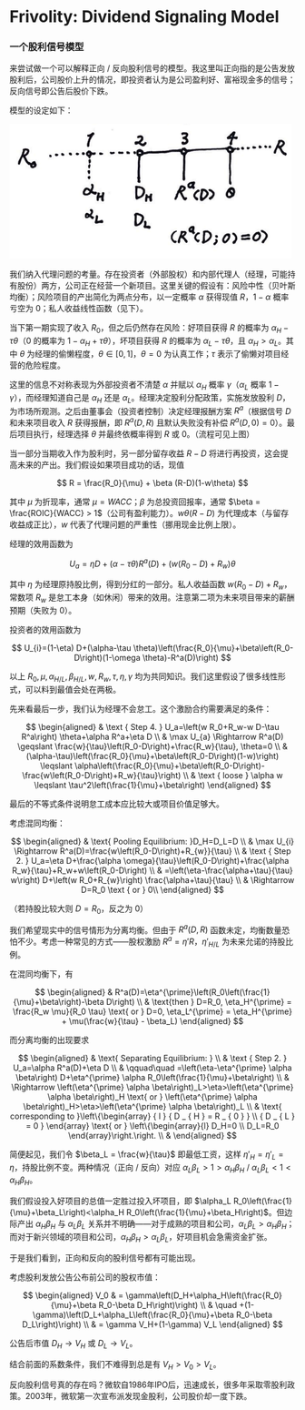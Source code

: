 # Frivolity: Dividend Signaling Model

### 一个股利信号模型

来尝试做一个可以解释正向 / 反向股利信号的模型。我这里叫正向指的是公告发放股利后，公司股价上升的情况，即投资者认为是公司盈利好、富裕现金多的信号；反向信号即公告后股价下跌。

模型的设定如下：

![](./graph/23.12.15.png)

我们纳入代理问题的考量。存在投资者（外部股权）和内部代理人（经理，可能持有股份）两方，公司正在经营一个新项目。这里关键的假设有：风险中性（贝叶斯均衡）；风险项目的产出简化为两点分布，以一定概率 $\alpha$ 获得现值 $R$，$1-\alpha$ 概率亏空为 $0$；私人收益线性函数（见下）。

当下第一期实现了收入 $R_0$，但之后仍然存在风险：好项目获得 $R$ 的概率为 $\alpha_H - \tau \theta$（$0$ 的概率为 $1-\alpha_H+ \tau \theta$），坏项目获得 $R$ 的概率为 $\alpha_L - \tau \theta$，且 $\alpha_H > \alpha_L$。其中 $\theta$ 为经理的偷懒程度，$\theta \in [0,1]$，$\theta = 0$ 为认真工作；$\tau$ 表示了偷懒对项目经营的危险程度。

这里的信息不对称表现为外部投资者不清楚 $\alpha$ 并赋以 $\alpha_H$ 概率 $\gamma$（$\alpha_L$ 概率 $1-\gamma$），而经理知道自己是 $\alpha_H$ 还是 $\alpha_L$。经理决定股利分配政策，实施发放股利 $D$，为市场所观测。之后由董事会（投资者控制）决定经理报酬方案 $R^a$（根据信号 $D$ 和未来项目收入 $R$ 获得报酬，即 $R^a(D,R)$ 且默认失败没有补偿 $R^a(D,0) = 0$）。最后项目执行，经理选择 $\theta$ 并最终依概率得到 $R$ 或 $0$。（流程可见上图）

当一部分当期收入作为股利时，另一部分留存收益 $R-D$ 将进行再投资，这会提高未来的产出。我们假设如果项目成功的话，现值

$$
R = \frac{R_0}{\mu} + \beta (R-D)(1-w\theta)
$$

其中 $\mu$ 为折现率，通常 $\mu = WACC$；$\beta$ 为总投资回报率，通常 $\beta = \frac{ROIC}{WACC} > 1$（公司有盈利能力）。$w\theta (R-D)$ 为代理成本（与留存收益成正比），$w$ 代表了代理问题的严重性（挪用现金比例上限）。

经理的效用函数为 

$$
U_a=\eta D+(\alpha-\tau \theta) R^a(D)+ \left(w\left(R_0-D\right)+R_w\right) \theta
$$

其中 $\eta$ 为经理原持股比例，得到分红的一部分。私人收益函数 $w(R_0-D)+R_w$，常数项 $R_w$ 是怠工本身（如休闲）带来的效用。注意第二项为未来项目带来的薪酬预期（失败为 $0$）。

投资者的效用函数为

$$
U_{i}=(1-\eta) D+(\alpha-\tau \theta)\left(\frac{R_0}{\mu}+\beta\left(R_0-D\right)(1-\omega \theta)-R^a(D)\right)
$$

以上 $R_0, \mu, \alpha_{H/L}, \beta_{H/L}, w, R_w, \tau, \eta, \gamma$ 均为共同知识。我们这里假设了很多线性形式，可以料到最值会处在两极。

先来看最后一步，我们认为经理不会怠工。这个激励合约需要满足的条件：

$$
\begin{aligned}
& \text { Step 4. } U_a=\left(w R_0+R_w-w D-\tau R^a\right) \theta+\alpha R^a+\eta D \\
& \max U_{a} \Rightarrow R^a(D) \geqslant \frac{w}{\tau}\left(R_0-D\right)+\frac{R_w}{\tau}, \theta=0 \\
& (\alpha-\tau)\left(\frac{R_0}{\mu}+\beta\left(R_0-D\right)(1-w)\right) \leqslant \alpha\left(\frac{R_0}{\mu}+\beta\left(R_0-D\right)-\frac{w\left(R_0-D\right)+R_w}{\tau}\right) \\
& \text { loose } \alpha w \leqslant \tau^2\left(\frac{1}{\mu}+\beta\right)
\end{aligned}
$$

最后的不等式条件说明怠工成本应比较大或项目价值足够大。

考虑混同均衡：

$$
\begin{aligned}
& \text{ Pooling Equilibrium: }D_H=D_L=D \\
& \max U_{i} \Rightarrow R^a(D)=\frac{w\left(R_0-D\right)+R_{w}}{\tau} \\
& \text { Step 2. } U_a=\eta D+\frac{\alpha \omega}{\tau}\left(R_0-D\right)+\frac{\alpha R_w}{\tau}+R_w+w\left(R_0-D\right) \\
& =\left(\eta-\frac{\alpha+\tau}{\tau} w\right) D+\left(w R_0+R_{w}\right) \frac{\alpha+\tau}{\tau} \\
& \Rightarrow D=R_0 \text { or } 0\\
\end{aligned}
$$

（若持股比较大则 $D=R_0$，反之为 $0$）

我们希望现实中的信号情形为分离均衡。但由于 $R^a(D,R)$ 函数未定，均衡数量恐怕不少。考虑一种常见的方式——股权激励 $R^a = \eta' R$，$\eta'_{H/L}$ 为未来允诺的持股比例。

在混同均衡下，有

$$
\begin{aligned}
& R^a(D)=\eta^{\prime}\left(R_0\left(\frac{1}{\mu}+\beta\right)-\beta D\right) \\
& \text{then } D=R_0, \eta_H^{\prime} = \frac{R_w \mu}{R_0 \tau} \text{ or }  D=0, \eta_L^{\prime} = \eta_H^{\prime} + \mu(\frac{w}{\tau} - \beta_L)
\end{aligned}
$$

而分离均衡的出现要求

$$
\begin{aligned}
& \text{ Separating Equilibrium: } \\
& \text { Step 2. } U_a=\alpha R^a(D)+\eta D \\
& \qquad\quad =\left(\eta-\eta^{\prime} \alpha \beta\right) D+\eta^{\prime} \alpha R_0\left(\frac{1}{\mu}+\beta\right) \\
& \Rightarrow \left(\eta^{\prime} \alpha \beta\right)_L>\eta>\left(\eta^{\prime} \alpha \beta\right)_H \text{ or } \left(\eta^{\prime} \alpha \beta\right)_H>\eta>\left(\eta^{\prime} \alpha \beta\right)_L \\
& \text{ corresponding to }\left\{\begin{array} { l } 
{ D _ { H } = R _ { 0 } } \\
{ D _ { L } = 0 }
\end{array} \text{ or } \left\{\begin{array}{l}
D_H=0 \\
D_L=R_0
\end{array}\right.\right. \\
&
\end{aligned}
$$

简便起见，我们令 $\beta_L = \frac{w}{\tau}$ 即最低工资，这样 $\eta'_H = \eta'_L = \eta$，持股比例不变。两种情况（正向 / 反向）对应 $\alpha_L \beta_L>1>\alpha_H \beta_H \ / \ \alpha_L \beta_L<1<\alpha_H \beta_H$。

我们假设投入好项目的总值一定胜过投入坏项目，即 $\alpha_L R_0\left(\frac{1}{\mu}+\beta_L\right)<\alpha_H R_0\left(\frac{1}{\mu}+\beta_H\right)$。但边际产出 $\alpha_H \beta_H$ 与 $\alpha_L \beta_L$ 关系并不明确——对于成熟的项目和公司，$\alpha_L \beta_L > \alpha_H \beta_H$；而对于新兴领域的项目和公司，$\alpha_H \beta_H > \alpha_L \beta_L$，好项目机会急需资金扩张。

于是我们看到，正向和反向的股利信号都有可能出现。

考虑股利发放公告公布前公司的股权市值：

$$
\begin{aligned}
V_0 & = \gamma\left(D_H+\alpha_H\left(\frac{R_0}{\mu}+\beta R_0-\beta D_H\right)\right) \\
& \quad +(1-\gamma)\left(D_L+\alpha_L\left(\frac{R_0}{\mu}+\beta R_0-\beta D_L\right)\right) \\
& = \gamma V_H+(1-\gamma) V_L
\end{aligned}
$$

公告后市值 $D_H \rightarrow V_H$ 或 $D_L \rightarrow V_L$。

结合前面的系数条件，我们不难得到总是有 $V_H > V_0 > V_L$。

反向股利信号真的存在吗？微软自1986年IPO后，迅速成长，很多年采取零股利政策。2003年，微软第一次宣布派发现金股利，公司股价却一度下跌。
